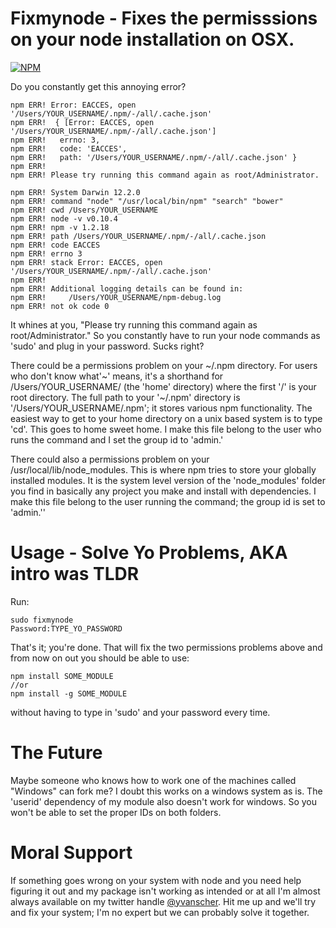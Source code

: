 Fixmynode - Fixes the permisssions on your node installation on OSX.
============================================================
[![NPM](https://nodei.co/npm/fixmynode.png?downloads=true&downloadRank=true&stars=true)](https://nodei.co/npm/fixmynode/)

Do you constantly get this annoying error?
```
npm ERR! Error: EACCES, open '/Users/YOUR_USERNAME/.npm/-/all/.cache.json'
npm ERR!  { [Error: EACCES, open '/Users/YOUR_USERNAME/.npm/-/all/.cache.json']
npm ERR!   errno: 3,
npm ERR!   code: 'EACCES',
npm ERR!   path: '/Users/YOUR_USERNAME/.npm/-/all/.cache.json' }
npm ERR!
npm ERR! Please try running this command again as root/Administrator.

npm ERR! System Darwin 12.2.0
npm ERR! command "node" "/usr/local/bin/npm" "search" "bower"
npm ERR! cwd /Users/YOUR_USERNAME
npm ERR! node -v v0.10.4
npm ERR! npm -v 1.2.18
npm ERR! path /Users/YOUR_USERNAME/.npm/-/all/.cache.json
npm ERR! code EACCES
npm ERR! errno 3
npm ERR! stack Error: EACCES, open '/Users/YOUR_USERNAME/.npm/-/all/.cache.json'
npm ERR!
npm ERR! Additional logging details can be found in:
npm ERR!     /Users/YOUR_USERNAME/npm-debug.log
npm ERR! not ok code 0
```
It whines at you, "Please try running this command again as root/Administrator." So you
constantly have to run your node commands as 'sudo' and plug in your password. Sucks
right?

There could be a permissions problem on your ~/.npm directory. For users who don't know
what'~' means, it's a shorthand for /Users/YOUR_USERNAME/ (the 'home' directory) where
the first '/' is your root directory. The full path to your '~/.npm' directory is
'/Users/YOUR_USERNAME/.npm'; it stores various npm functionality. The easiest way to
get to your home directory on a unix based system is to type 'cd'. This goes to home
sweet home. I make this file belong to the user who runs the command and I set the group id  to 'admin.'

There could also a permissions problem on your /usr/local/lib/node_modules. This is where
npm tries to store your globally installed modules. It is the system level version of
the 'node_modules' folder you find in basically any project you make and install
with dependencies. I make this file belong to the user running the command; the group id
is set to 'admin.''

Usage - Solve Yo Problems, AKA intro was TLDR
=================
Run:
```
sudo fixmynode
Password:TYPE_YO_PASSWORD
```
That's it; you're done. That will fix the two permissions problems above and from now on
out you should be able to use:
```
npm install SOME_MODULE
//or
npm install -g SOME_MODULE
```
without having to type in 'sudo' and your password every time.

The Future
==========
Maybe someone who knows how to work one of the machines called "Windows" can fork me?
I doubt this works on a windows system as is. The 'userid' dependency of my module also
doesn't work for windows. So you won't be able to set the proper IDs on both folders.

Moral Support
=============
If something goes wrong on your system with node and you need help figuring it out and my
package isn't working as intended or at all I'm almost always available on my twitter
handle <a href="https://twitter.com/yvanscher">@yvanscher</a>. Hit me up and we'll try
and fix your system; I'm no expert but we can probably solve it together.
